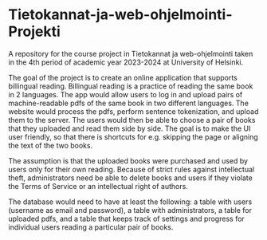 # Tietokannat-ja-web-ohjelmointi-Projekti
A repository for the course project in Tietokannat ja web-ohjelmointi taken in the 4th period of academic year 2023-2024 at University of Helsinki.

The goal of the project is to create an online application that supports billingual reading. Billingual reading is a practice of reading the same book in 2 languages. The app would allow users to log in and upload pairs of machine-readable pdfs of the same book in two different languages. The website would process the pdfs, perform sentence tokenization, and upload them to the server. The users would then be able to choose a pair of books that they uploaded and read them side by side. The goal is to make the UI user friendly, so that there is shortcuts for e.g. skipping the page or aligning the text of the two books.

The assumption is that the uploaded books were purchased and used by users only for their own reading. Because of strict rules against intellectual theft, administrators need be able to delete books and users if they violate the Terms of Service or an intellectual right of authors.

The database would need to have at least the following: a table with users (username as email and password), a table with administrators, a table for uploaded pdfs, and a table that keeps track of settings and progress for individual users reading a particular pair of books. 
